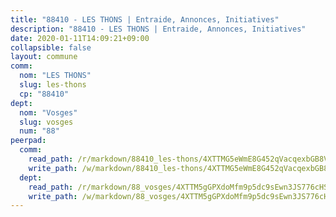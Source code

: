 ```yaml
---
title: "88410 - LES THONS | Entraide, Annonces, Initiatives"
description: "88410 - LES THONS | Entraide, Annonces, Initiatives"
date: 2020-01-11T14:09:21+09:00
collapsible: false
layout: commune
comm:
  nom: "LES THONS"
  slug: les-thons
  cp: "88410"
dept:
  nom: "Vosges"
  slug: vosges
  num: "88"
peerpad:
  comm:
    read_path: /r/markdown/88410_les-thons/4XTTMG5eWmE8G452qVacqexbGB8VoAgjR8jctpmJgGRYkjAnT
    write_path: /w/markdown/88410_les-thons/4XTTMG5eWmE8G452qVacqexbGB8VoAgjR8jctpmJgGRYkjAnT-K3TgUW5S1EFbaFCL3wCT6MYgnUJykQFwHqqj9tQe1aTxCzqCwYPwM2eaySHaFL5xvcrPPaL49udDVSn3XXXFM4cSjhKbdNfH8ifXUN2VEicBhZeohPeKVTaGdiiFyG9nT8GnS7P5
  dept:
    read_path: /r/markdown/88_vosges/4XTTM5gGPXdoMfm9p5dc9sEwn3JS776cHSw64JYpD4AKnKgyh
    write_path: /w/markdown/88_vosges/4XTTM5gGPXdoMfm9p5dc9sEwn3JS776cHSw64JYpD4AKnKgyh-K3TgUjEFywcTUHQwfrd2vcZqhoXLakdoQGFv4iriv1FKkvQkBsudnBxafkQDfPcxTDRHN5T6bYyganuvcakuKenYoB5mPLKqUBjNMwpn75GQVixUmzXGkneDufRSqDthC8iyXi1Z
---
```


